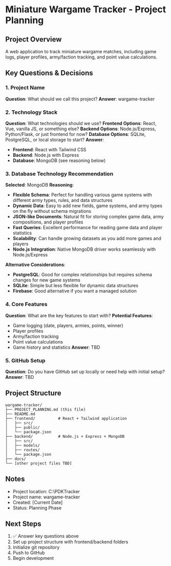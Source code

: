 # Miniature Wargame Tracker - Project Planning

## Project Overview
A web application to track miniature wargame matches, including game logs, player profiles, army/faction tracking, and point value calculations.

## Key Questions & Decisions

### 1. Project Name
**Question**: What should we call this project?
**Answer**: wargame-tracker

### 2. Technology Stack
**Question**: What technologies should we use?
**Frontend Options**: React, Vue, vanilla JS, or something else?
**Backend Options**: Node.js/Express, Python/Flask, or just frontend for now?
**Database Options**: SQLite, PostgreSQL, or local storage to start?
**Answer**: 
- **Frontend**: React with Tailwind CSS
- **Backend**: Node.js with Express
- **Database**: MongoDB (see reasoning below)

### 3. Database Technology Recommendation
**Selected**: MongoDB
**Reasoning**:
- **Flexible Schema**: Perfect for handling various game systems with different army types, rules, and data structures
- **Dynamic Data**: Easy to add new fields, game systems, and army types on the fly without schema migrations
- **JSON-like Documents**: Natural fit for storing complex game data, army compositions, and player profiles
- **Fast Queries**: Excellent performance for reading game data and player statistics
- **Scalability**: Can handle growing datasets as you add more games and players
- **Node.js Integration**: Native MongoDB driver works seamlessly with Node.js/Express

**Alternative Considerations**:
- **PostgreSQL**: Good for complex relationships but requires schema changes for new game systems
- **SQLite**: Simple but less flexible for dynamic data structures
- **Firebase**: Good alternative if you want a managed solution

### 4. Core Features
**Question**: What are the key features to start with?
**Potential Features**:
- Game logging (date, players, armies, points, winner)
- Player profiles
- Army/faction tracking
- Point value calculations
- Game history and statistics
**Answer**: TBD

### 5. GitHub Setup
**Question**: Do you have GitHub set up locally or need help with initial setup?
**Answer**: TBD

## Project Structure
```
wargame-tracker/
├── PROJECT_PLANNING.md (this file)
├── README.md
├── frontend/          # React + Tailwind application
│   ├── src/
│   ├── public/
│   └── package.json
├── backend/           # Node.js + Express + MongoDB
│   ├── src/
│   ├── models/
│   ├── routes/
│   └── package.json
├── docs/
└── [other project files TBD]
```

## Notes
- Project location: C:\PDKTracker
- Project name: wargame-tracker
- Created: [Current Date]
- Status: Planning Phase

## Next Steps
1. ✅ Answer key questions above
2. Set up project structure with frontend/backend folders
3. Initialize git repository
4. Push to GitHub
5. Begin development
